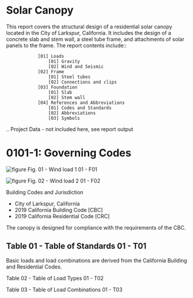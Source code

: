 
#  Solar Canopy

This report covers the structural design of a residential solar canopy
located in the City of Larkspur, California. It includes the design of a        
concrete slab and stem wall, a steel tube frame, and attachments of solar       
panels to the frame. The report contents include::

                [01] Loads
                    [01] Gravity
                    [02] Wind and Seismic
                [02] Frame
                    [01] Steel tubes
                    [02] Connections and clips
                [03] Foundation
                    [01] Slab
                    [02] Stem wall
                [04] References and Abbreviations
                    [01] Codes and Standards
                    [02] Abbreviations
                    [03] Symbols

 .. Project Data - not included here, see report output

# 0101-1:  Governing Codes

![figure](./data/fig1.png=15%x)
Fig. 01 - Wind load 1                                                  01 - F01 

![figure](./data/fig1.png=40%x)
Fig. 02 - Wind load 2                                                  01 - F02 

Building Codes and Jurisdiction
- City of Larkspur, California
- 2019 California Building Code [CBC]
- 2019 California Residential Code [CRC]

The canopy is designed for compliance with the requirements of the CBC.

## Table 01 - Table of Standards                                           01 - T01

Basic loads and load combinations are derived from the California Building      
and Residential Codes.

Table 02 - Table of Load Types                                          01 - T02

Table 03 - Table of Load Combinations                                   01 - T03
